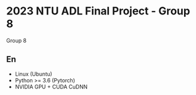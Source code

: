 # 2023 NTU ADL Final Project - Group 8
Group 8


## En
* Linux (Ubuntu)
* Python >= 3.6 (Pytorch)
* NVIDIA GPU + CUDA CuDNN
